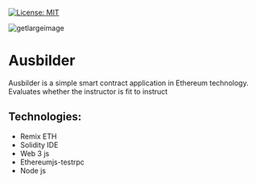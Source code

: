 [![License: MIT](https://img.shields.io/badge/License-MIT-green.svg)](https://opensource.org/licenses/MIT)

![getlargeimage](https://user-images.githubusercontent.com/3647246/35955658-2196d50e-0c91-11e8-9a09-fa2ffbc790ea.png)
# Ausbilder
Ausbilder is a simple smart contract application in Ethereum technology. Evaluates whether the instructor is fit to instruct

## Technologies:
- Remix ETH
- Solidity IDE
- Web 3 js
- Ethereumjs-testrpc
- Node js
